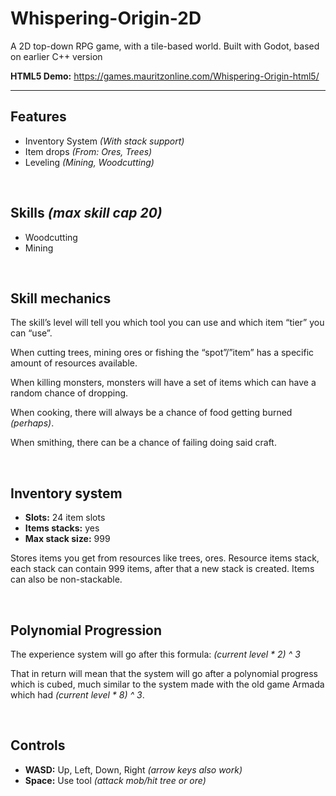 # Whispering-Origin-2D
A 2D top-down RPG game, with a tile-based world. Built with Godot, based on earlier C++ version

**HTML5 Demo:** https://games.mauritzonline.com/Whispering-Origin-html5/

---

## Features

- Inventory System *(With stack support)*
- Item drops *(From: Ores, Trees)*
- Leveling *(Mining, Woodcutting)*

<br />


## Skills *(max skill cap 20)*

- Woodcutting
- Mining

<br />


## Skill mechanics

The skill’s level will tell you which tool you can use and which item “tier” you can “use”.

When cutting trees, mining ores or fishing the “spot”/”item” has a specific amount of resources available.

When killing monsters, monsters will have a set of items which can have a random chance of dropping.

When cooking, there will always be a chance of food getting burned *(perhaps)*.

When smithing, there can be a chance of failing doing said craft.

<br />


## Inventory system

- **Slots:** 24 item slots
- **Items stacks:** yes
- **Max stack size:** 999

Stores items you get from resources like trees, ores. Resource items stack, each stack can contain 999 items, after that a new stack is created. Items can also be non-stackable.

<br />


## Polynomial Progression

The experience system will go after this formula: 
*(current level * 2) ^ 3*


That in return will mean that the system will go after a polynomial progress which is cubed, much similar to the system made with the old game Armada which had *(current level * 8) ^ 3*.

<br />


## Controls

- **WASD:** Up, Left, Down, Right *(arrow keys also work)*
- **Space:** Use tool *(attack mob/hit tree or ore)*
